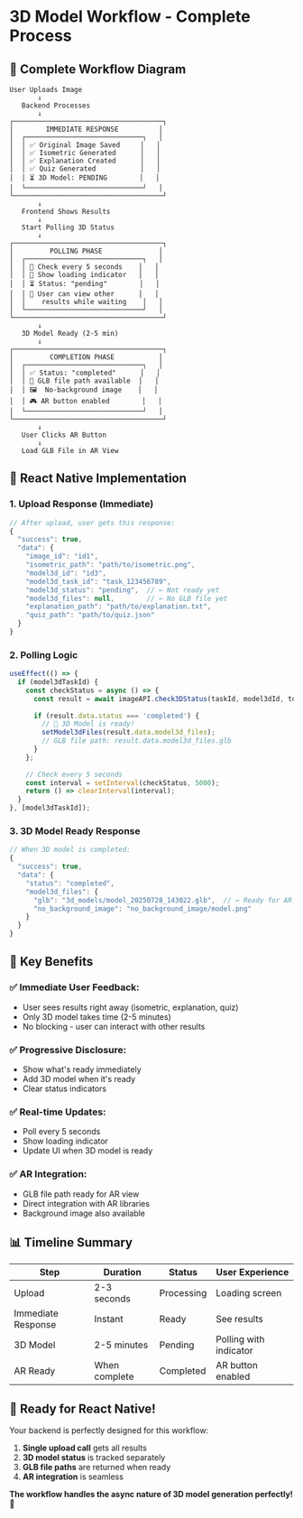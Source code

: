 # 3D Model Workflow - Complete Process

## 🔄 **Complete Workflow Diagram**

```
User Uploads Image
       ↓
   Backend Processes
       ↓
┌─────────────────────────────────────┐
│        IMMEDIATE RESPONSE          │
│  ┌─────────────────────────────┐   │
│  │ ✅ Original Image Saved     │   │
│  │ ✅ Isometric Generated      │   │
│  │ ✅ Explanation Created      │   │
│  │ ✅ Quiz Generated           │   │
│  │ ⏳ 3D Model: PENDING        │   │
│  └─────────────────────────────┘   │
└─────────────────────────────────────┘
       ↓
   Frontend Shows Results
       ↓
   Start Polling 3D Status
       ↓
┌─────────────────────────────────────┐
│         POLLING PHASE              │
│  ┌─────────────────────────────┐   │
│  │ 🔄 Check every 5 seconds    │   │
│  │ 📱 Show loading indicator   │   │
│  │ ⏳ Status: "pending"        │   │
│  │ 🎯 User can view other      │   │
│  │    results while waiting    │   │
│  └─────────────────────────────┘   │
└─────────────────────────────────────┘
       ↓
   3D Model Ready (2-5 min)
       ↓
┌─────────────────────────────────────┐
│         COMPLETION PHASE           │
│  ┌─────────────────────────────┐   │
│  │ ✅ Status: "completed"      │   │
│  │ 📁 GLB file path available  │   │
│  │ 🖼️  No-background image    │   │
│  │ 🎮 AR button enabled        │   │
│  └─────────────────────────────┘   │
└─────────────────────────────────────┘
       ↓
   User Clicks AR Button
       ↓
   Load GLB File in AR View
```

## 📱 **React Native Implementation**

### **1. Upload Response (Immediate)**
```javascript
// After upload, user gets this response:
{
  "success": true,
  "data": {
    "image_id": "id1",
    "isometric_path": "path/to/isometric.png",
    "model3d_id": "id3",
    "model3d_task_id": "task_123456789",
    "model3d_status": "pending",  // ← Not ready yet
    "model3d_files": null,        // ← No GLB file yet
    "explanation_path": "path/to/explanation.txt",
    "quiz_path": "path/to/quiz.json"
  }
}
```

### **2. Polling Logic**
```javascript
useEffect(() => {
  if (model3dTaskId) {
    const checkStatus = async () => {
      const result = await imageAPI.check3DStatus(taskId, model3dId, token);
      
      if (result.data.status === 'completed') {
        // 🎉 3D Model is ready!
        setModel3dFiles(result.data.model3d_files);
        // GLB file path: result.data.model3d_files.glb
      }
    };
    
    // Check every 5 seconds
    const interval = setInterval(checkStatus, 5000);
    return () => clearInterval(interval);
  }
}, [model3dTaskId]);
```

### **3. 3D Model Ready Response**
```javascript
// When 3D model is completed:
{
  "success": true,
  "data": {
    "status": "completed",
    "model3d_files": {
      "glb": "3d_models/model_20250728_143022.glb",  // ← Ready for AR!
      "no_background_image": "no_background_image/model.png"
    }
  }
}
```

## 🎯 **Key Benefits**

### **✅ Immediate User Feedback:**
- User sees results right away (isometric, explanation, quiz)
- Only 3D model takes time (2-5 minutes)
- No blocking - user can interact with other results

### **✅ Progressive Disclosure:**
- Show what's ready immediately
- Add 3D model when it's ready
- Clear status indicators

### **✅ Real-time Updates:**
- Poll every 5 seconds
- Show loading indicator
- Update UI when 3D model is ready

### **✅ AR Integration:**
- GLB file path ready for AR view
- Direct integration with AR libraries
- Background image also available

## 📊 **Timeline Summary**

| Step | Duration | Status | User Experience |
|------|----------|--------|-----------------|
| Upload | 2-3 seconds | Processing | Loading screen |
| Immediate Response | Instant | Ready | See results |
| 3D Model | 2-5 minutes | Pending | Polling with indicator |
| AR Ready | When complete | Completed | AR button enabled |

## 🚀 **Ready for React Native!**

Your backend is perfectly designed for this workflow:

1. **Single upload call** gets all results
2. **3D model status** is tracked separately
3. **GLB file paths** are returned when ready
4. **AR integration** is seamless

**The workflow handles the async nature of 3D model generation perfectly!** 🎉 